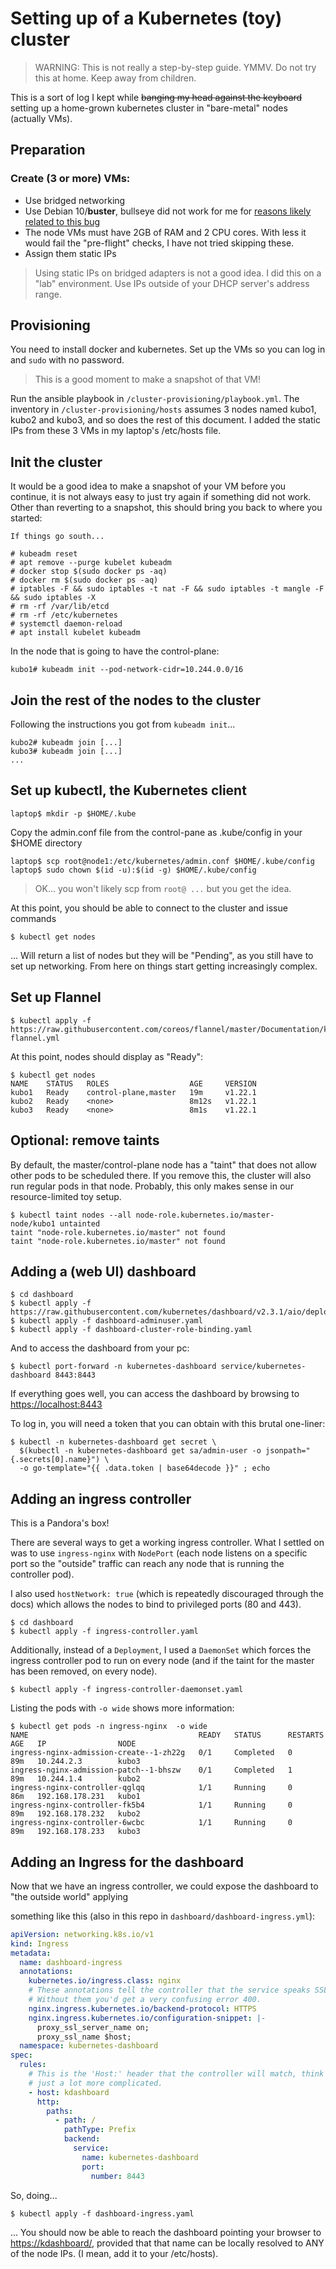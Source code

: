 # Setting up of a Kubernetes (toy) cluster

> WARNING: This is not really a step-by-step guide. YMMV. Do not try this at home. 
> Keep away from children. 

This is a sort of log I kept while ~~banging my head against the keyboard~~
setting up a home-grown kubernetes cluster in "bare-metal" nodes (actually VMs). 

## Preparation

### Create (3 or more) VMs:
  * Use bridged networking 
  * Use Debian 10/**buster**, bullseye did not work for me for 
[reasons likely related to this bug](https://github.com/kubernetes/kops/issues/7379)
  * The node VMs must have 2GB of RAM and 2 CPU cores. With less it would fail the
 "pre-flight" checks, I have not tried skipping these.
  * Assign them static IPs
  
> Using static IPs on bridged adapters is not a good idea. I did this on a "lab" environment. 
> Use IPs outside of your DHCP server's address range.

## Provisioning

You need to install docker and kubernetes. Set up the VMs so you can log in and `sudo` with no password.

> This is a good moment to make a snapshot of that VM!

Run the ansible playbook in `/cluster-provisioning/playbook.yml`.
The inventory in `/cluster-provisioning/hosts` assumes 3 nodes named kubo1, kubo2 and kubo3, and so does the rest of 
this document.  I added the static IPs from these 3 VMs in my laptop's /etc/hosts file.

## Init the cluster

It would be a good idea to make a snapshot of your VM before you continue, 
it is not always easy to just try again if something did not work. Other than 
reverting to a snapshot, this should bring you back to where you started:

   
    If things go south... 

    # kubeadm reset
    # apt remove --purge kubelet kubeadm
    # docker stop $(sudo docker ps -aq)
    # docker rm $(sudo docker ps -aq)
    # iptables -F && sudo iptables -t nat -F && sudo iptables -t mangle -F && sudo iptables -X
    # rm -rf /var/lib/etcd
    # rm -rf /etc/kubernetes
    # systemctl daemon-reload
    # apt install kubelet kubeadm


In the node that is going to have the control-plane:

    kubo1# kubeadm init --pod-network-cidr=10.244.0.0/16

## Join the rest of the nodes to the cluster

Following the instructions you got from `kubeadm init`...

    kubo2# kubeadm join [...]  
    kubo3# kubeadm join [...] 
    ...

## Set up kubectl, the Kubernetes client
    laptop$ mkdir -p $HOME/.kube

Copy the admin.conf file from the control-pane as .kube/config in your $HOME directory

    laptop$ scp root@node1:/etc/kubernetes/admin.conf $HOME/.kube/config
    laptop$ sudo chown $(id -u):$(id -g) $HOME/.kube/config

> OK... you won't likely scp from `root@ ...` but you get the idea.
 
At this point, you should be able to connect to the cluster and issue commands

    $ kubectl get nodes

... Will return a list of nodes but they will be "Pending", as you still have to set up 
networking. From here on things start getting increasingly complex.

## Set up Flannel
    $ kubectl apply -f https://raw.githubusercontent.com/coreos/flannel/master/Documentation/kube-flannel.yml

At this point, nodes should display as "Ready":

    $ kubectl get nodes
    NAME    STATUS   ROLES                  AGE     VERSION
    kubo1   Ready    control-plane,master   19m     v1.22.1
    kubo2   Ready    <none>                 8m12s   v1.22.1
    kubo3   Ready    <none>                 8m1s    v1.22.1


## Optional: remove taints
By default, the master/control-plane node has a "taint" that does not allow 
other pods to be scheduled there. If you remove this, the cluster will also
run regular pods in that node. Probably, this only makes sense in our resource-limited
toy setup.

    $ kubectl taint nodes --all node-role.kubernetes.io/master-
    node/kubo1 untainted
    taint "node-role.kubernetes.io/master" not found
    taint "node-role.kubernetes.io/master" not found

## Adding a (web UI) dashboard
    $ cd dashboard
    $ kubectl apply -f https://raw.githubusercontent.com/kubernetes/dashboard/v2.3.1/aio/deploy/recommended.yaml
    $ kubectl apply -f dashboard-adminuser.yaml
    $ kubectl apply -f dashboard-cluster-role-binding.yaml


And to access the dashboard from your pc:

    $ kubectl port-forward -n kubernetes-dashboard service/kubernetes-dashboard 8443:8443

If everything goes well, you can access the dashboard by browsing to [https://localhost:8443]()

To log in, you will need a token that you can obtain with this brutal one-liner:

    $ kubectl -n kubernetes-dashboard get secret \
      $(kubectl -n kubernetes-dashboard get sa/admin-user -o jsonpath="{.secrets[0].name}") \
      -o go-template="{{ .data.token | base64decode }}" ; echo


## Adding an ingress controller
This is a Pandora's box! 

There are several ways to get a working ingress controller. 
What I settled on was to use `ingress-nginx` with `NodePort` (each node listens on a 
specific port so the "outside" traffic can reach any node that is running the controller pod). 

I also used `hostNetwork: true` (which is repeatedly discouraged through the docs) which allows
the nodes to bind to privileged ports (80 and 443).

    $ cd dashboard
    $ kubectl apply -f ingress-controller.yaml
    
Additionally, instead of a `Deployment`, I used a `DaemonSet` which forces the ingress controller
pod to run on every node (and if the taint for the master has been removed, on every node).

    $ kubectl apply -f ingress-controller-daemonset.yaml

Listing the pods with `-o wide` shows more information:

    $ kubectl get pods -n ingress-nginx  -o wide
    NAME                                      READY   STATUS      RESTARTS   AGE   IP                NODE 
    ingress-nginx-admission-create--1-zh22g   0/1     Completed   0          89m   10.244.2.3        kubo3
    ingress-nginx-admission-patch--1-bhszw    0/1     Completed   1          89m   10.244.1.4        kubo2
    ingress-nginx-controller-qglqq            1/1     Running     0          86m   192.168.178.231   kubo1
    ingress-nginx-controller-fk5b4            1/1     Running     0          89m   192.168.178.232   kubo2
    ingress-nginx-controller-6wcbc            1/1     Running     0          89m   192.168.178.233   kubo3


## Adding an Ingress for the dashboard
Now that we have an ingress controller, we could expose the dashboard to "the outside world" applying 

something like this (also in this repo in `dashboard/dashboard-ingress.yml`):

```yaml
apiVersion: networking.k8s.io/v1
kind: Ingress
metadata:
  name: dashboard-ingress
  annotations:
    kubernetes.io/ingress.class: nginx
    # These annotations tell the controller that the service speaks SSL
    # Without them you'd get a very confusing error 400.
    nginx.ingress.kubernetes.io/backend-protocol: HTTPS
    nginx.ingress.kubernetes.io/configuration-snippet: |-
      proxy_ssl_server_name on;
      proxy_ssl_name $host;
  namespace: kubernetes-dashboard
spec:
  rules:
    # This is the 'Host:' header that the controller will match, think virtualhosts,
    # just a lot more complicated.
    - host: kdashboard
      http:
        paths:
          - path: /
            pathType: Prefix
            backend:
              service:
                name: kubernetes-dashboard
                port:
                  number: 8443
```

So, doing... 
    
    $ kubectl apply -f dashboard-ingress.yaml

... You should now be able to reach the dashboard pointing your browser to [https://kdashboard/](), provided that 
that name can be locally resolved to ANY of the node IPs. (I mean, add it to your /etc/hosts).
